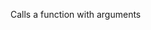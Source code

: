 Calls a function with arguments

<rv-bind-content class="pt-3">
<template>
<rv-example-tabs class="pt-3" handle="args-formatter">
<template type="single-html-file">
<div rv-assign-result="0">
  Result is {sum | call 5 8}.
</div>
</template>
</rv-example-tabs>
</template>
</rv-bind-content>

